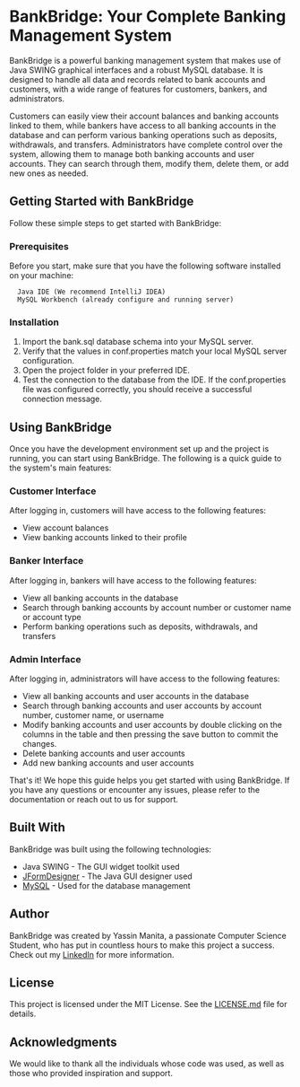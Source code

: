 # BankBridge: Your Complete Banking Management System

BankBridge is a powerful banking management system that makes use of Java SWING graphical interfaces and a robust MySQL database. It is designed to handle all data and records related to bank accounts and customers, with a wide range of features for customers, bankers, and administrators.

Customers can easily view their account balances and banking accounts linked to them, while bankers have access to all banking accounts in the database and can perform various banking operations such as deposits, withdrawals, and transfers. Administrators have complete control over the system, allowing them to manage both banking accounts and user accounts. They can search through them, modify them, delete them, or add new ones as needed.

## Getting Started with BankBridge

Follow these simple steps to get started with BankBridge:

### Prerequisites

Before you start, make sure that you have the following software installed on your machine:

```
  Java IDE (We recommend IntelliJ IDEA)
  MySQL Workbench (already configure and running server)
```

### Installation

1. Import the bank.sql database schema into your MySQL server.
2. Verify that the values in conf.properties match your local MySQL server configuration.
3. Open the project folder in your preferred IDE.
4. Test the connection to the database from the IDE. If the conf.properties file was configured correctly, you should receive a successful connection message.

## Using BankBridge

Once you have the development environment set up and the project is running, you can start using BankBridge. The following is a quick guide to the system's main features:

### Customer Interface

After logging in, customers will have access to the following features:

* View account balances
* View banking accounts linked to their profile

### Banker Interface

After logging in, bankers will have access to the following features:

* View all banking accounts in the database
* Search through banking accounts by account number or customer name or account type
* Perform banking operations such as deposits, withdrawals, and transfers

### Admin Interface

After logging in, administrators will have access to the following features:

* View all banking accounts and user accounts in the database
* Search through banking accounts and user accounts by account number, customer name, or username
* Modify banking accounts and user accounts by double clicking on the columns in the table and then pressing the save button to commit the changes.
* Delete banking accounts and user accounts
* Add new banking accounts and user accounts

That's it! We hope this guide helps you get started with using BankBridge. If you have any questions or encounter any issues, please refer to the documentation or reach out to us for support.

## Built With

BankBridge was built using the following technologies:

* Java SWING - The GUI widget toolkit used
* [JFormDesigner](https://www.formdev.com/) - The Java GUI designer used
* [MySQL](https://www.mysql.com/products/workbench/) - Used for the database management

## Author

BankBridge was created by Yassin Manita, a passionate Computer Science Student, who has put in countless hours to make this project a success. Check out my [LinkedIn](https://tn.linkedin.com/in/yassin-manita12) for more information.

## License

This project is licensed under the MIT License. See the [LICENSE.md](LICENSE.md) file for details.

## Acknowledgments

We would like to thank all the individuals whose code was used, as well as those who provided inspiration and support.
